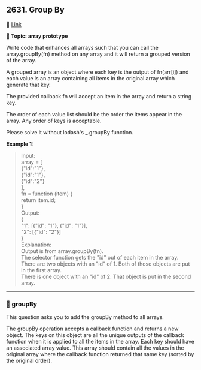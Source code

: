 ## 2631. Group By

🔗 [Link](hhttps://leetcode.com/problems/group-by/description/)

**📝 Topic: array prototype**

Write code that enhances all arrays such that you can call the array.groupBy(fn) method on any array and it will return a grouped version of the array.

A grouped array is an object where each key is the output of fn(arr[i]) and each value is an array containing all items in the original array which generate that key.

The provided callback fn will accept an item in the array and return a string key.

The order of each value list should be the order the items appear in the array. Any order of keys is acceptable.

Please solve it without lodash's _.groupBy function.

**Example 1:**

> Input:  
array = [  
  {"id":"1"},  
  {"id":"1"},  
  {"id":"2"}  
],   
fn = function (item) {   
  return item.id;   
}  
Output:   
{   
  "1": [{"id": "1"}, {"id": "1"}],     
  "2": [{"id": "2"}]   
}  
Explanation:  
Output is from array.groupBy(fn).  
The selector function gets the "id" out of each item in the array.  
There are two objects with an "id" of 1. Both of those objects are put in the first array.  
There is one object with an "id" of 2. That object is put in the second array.  

---

### 💫 groupBy

This question asks you to add the groupBy method to all arrays.

The groupBy operation accepts a callback function and returns a new object. The keys on this object are all the unique outputs of the callback function when it is applied to all the items in the array. Each key should have an associated array value. This array should contain all the values in the original array where the callback function returned that same key (sorted by the original order).

